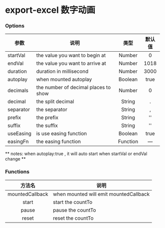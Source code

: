 # export-excel 数字动画
<!-- 说明： -->
<!-- demo-block 组件即为.vuepress/components/base/codeBox文件，vuepress会默认把它b析为`demo-block`组件;  title为代码示例标题；description为代码示例说明；onlineLink为在线运行配置的网址 -->
<!-- highlight-code为引入的第三方代码高亮组件，里面包裹的就是上面示例组件的代码 -->

<demo-block 
title="示例"
 description="els-export-excel是一个无依赖的轻量级 vue 组件，可以自己覆盖 easingFn。可以设置 startVal 和 endVal ，它会自动判断加计数或减计数。它支持vue-ssr。它是从 countUp.js 中学习的；">
  <md-export-excel  :endVal="520520520" ></md-export-excel>
  <highlight-code slot="highlight" lang="vue">
    <template>
<<< @/docs/.vuepress/components/md/export-excel.vue
    </template>
  </highlight-code>
</demo-block>

### Options
|    参数    |    说明   |   类型   |	默认值	|
| -----------------  | ---------------- | :--------: | :----------: |
| startVal       | the value you want to begin at |Number| 0 |
| endVal         | the value you want to arrive at |Number | 1018 |
| duration  | duration in millisecond | Number | 3000 |
| autoplay     | when mounted autoplay | Boolean | true |
| decimals     | the number of decimal places to show | Number | 0 |
| decimal     | the split decimal | String | . |
| separator     | the separator | String | , |
| prefix     | the prefix | String | '' |
| suffix     | the suffix | String | '' |
| useEasing     | is use easing function | Boolean | true |
| easingFn     | the easing function | Function | — |

** notes: when autoplay:true , it will auto start when startVal or endVal change **


### Functions
| 方法名 | 说明   |
| :--------:   | -----  |
|    mountedCallback    |  when mounted will emit  mountedCallback  |
|    start    |  start the countTo  |
|    pause   |  pause  the countTo |
|    reset    |  reset  the countTo |

<start/>